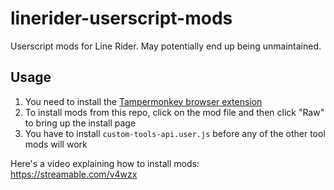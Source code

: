 # linerider-userscript-mods

Userscript mods for Line Rider. May potentially end up being unmaintained.

## Usage

1. You need to install the [Tampermonkey browser extension](https://tampermonkey.net/)
2. To install mods from this repo, click on the mod file and then click "Raw" to bring up the install page
3. You have to install `custom-tools-api.user.js` before any of the other tool mods will work

Here's a video explaining how to install mods: https://streamable.com/v4wzx
